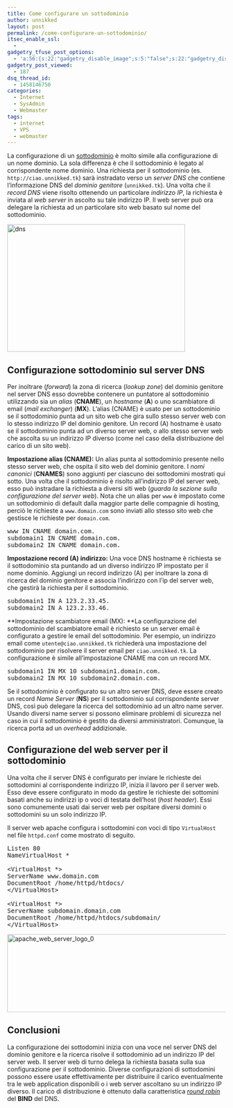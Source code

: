 ```yaml
---
title: Come configurare un sottodominio
author: unnikked
layout: post
permalink: /come-configurare-un-sottodominio/
itsec_enable_ssl:
  - 
gadgetry_tfuse_post_options:
  - 'a:56:{s:22:"gadgetry_disable_image";s:5:"false";s:22:"gadgetry_disable_video";s:5:"false";s:26:"gadgetry_disable_post_meta";s:5:"false";s:23:"gadgetry_disable_author";s:5:"false";s:31:"gadgetry_disable_published_date";s:5:"false";s:24:"gadgetry_disable_coments";s:5:"false";s:28:"gadgetry_disable_author_info";s:5:"false";s:19:"gadgetry_page_title";s:13:"default_title";s:21:"gadgetry_custom_title";s:0:"";s:21:"gadgetry_single_image";s:65:"/wp-content/uploads/2013/06/DNS-Changer-il-luned&igrave;-nero.jpg";s:30:"gadgetry_single_img_dimensions";a:2:{i:0;s:3:"586";i:1;s:3:"319";}s:28:"gadgetry_single_img_position";s:9:"alignleft";s:24:"gadgetry_thumbnail_image";s:65:"/wp-content/uploads/2013/06/DNS-Changer-il-luned&igrave;-nero.jpg";s:27:"gadgetry_thumbnail_position";s:7:"noalign";s:19:"gadgetry_video_link";s:0:"";s:25:"gadgetry_video_dimensions";a:2:{i:0;s:3:"590";i:1;s:3:"191";}s:23:"gadgetry_video_position";s:10:"alignright";s:23:"gadgetry_header_element";s:7:"without";s:22:"gadgetry_select_slider";s:2:"-1";s:17:"gadgetry_page_map";s:0:"";s:25:"gadgetry_content_ads_post";s:4:"true";s:21:"gadgetry_top_ad_space";s:5:"false";s:21:"gadgetry_top_ad_image";s:0:"";s:19:"gadgetry_top_ad_url";s:0:"";s:23:"gadgetry_top_ad_adsense";s:0:"";s:28:"gadgetry_bfcontent_ads_space";s:5:"false";s:23:"gadgetry_bfcontent_type";s:5:"image";s:25:"gadgetry_bfcontent_number";s:3:"one";s:29:"gadgetry_bfcontent_ads_image1";s:0:"";s:27:"gadgetry_bfcontent_ads_url1";s:0:"";s:31:"gadgetry_bfcontent_ads_adsense1";s:0:"";s:29:"gadgetry_bfcontent_ads_image2";s:0:"";s:27:"gadgetry_bfcontent_ads_url2";s:0:"";s:31:"gadgetry_bfcontent_ads_adsense2";s:0:"";s:29:"gadgetry_bfcontent_ads_image3";s:0:"";s:27:"gadgetry_bfcontent_ads_url3";s:0:"";s:31:"gadgetry_bfcontent_ads_adsense3";s:0:"";s:29:"gadgetry_bfcontent_ads_image4";s:0:"";s:27:"gadgetry_bfcontent_ads_url4";s:0:"";s:31:"gadgetry_bfcontent_ads_adsense4";s:0:"";s:29:"gadgetry_bfcontent_ads_image5";s:0:"";s:27:"gadgetry_bfcontent_ads_url5";s:0:"";s:31:"gadgetry_bfcontent_ads_adsense5";s:0:"";s:29:"gadgetry_bfcontent_ads_image6";s:0:"";s:27:"gadgetry_bfcontent_ads_url6";s:0:"";s:31:"gadgetry_bfcontent_ads_adsense6";s:0:"";s:29:"gadgetry_bfcontent_ads_image7";s:0:"";s:27:"gadgetry_bfcontent_ads_url7";s:0:"";s:31:"gadgetry_bfcontent_ads_adsense7";s:0:"";s:19:"gadgetry_hook_space";s:5:"false";s:19:"gadgetry_hook_image";s:0:"";s:17:"gadgetry_hook_url";s:0:"";s:21:"gadgetry_hook_adsense";s:0:"";s:25:"gadgetry_content_subtitle";s:0:"";s:20:"gadgetry_content_top";s:0:"";s:23:"gadgetry_content_bottom";s:0:"";}'
gadgetry_post_viewed:
  - 187
dsq_thread_id:
  - 1458146750
categories:
  - Internet
  - SysAdmin
  - Webmaster
tags:
  - internet
  - VPS
  - webmaster
---
```

<div align="center">
  <!-- unnikked - responsive - header --><ins class="adsbygoogle" style="display:block" data-ad-client="ca-pub-3846608868139288" data-ad-slot="2778724254" data-ad-format="auto"></ins>
</div>

  


La configurazione di un <a href="http://it.wikipedia.org/wiki/Sottodominio" target="_blank">sottodominio</a> è molto simile alla configurazione di un nome dominio. La sola differenza è che il sottodominio è legato al corrispondente nome dominio. Una richiesta per il sottodominio (es. `http://ciao.unnikked.tk`) sarà instradato verso un *server DNS* che contiene l&#8217;informazione DNS del *dominio genitore* (`unnikked.tk`). Una volta che il *record DNS* viene risolto ottenendo un particolare *indirizzo IP*, la richiesta è inviata al *web server* in ascolto su tale indirizzo IP. Il web server può ora delegare la richiesta ad un particolare sito web basato sul nome del sottodominio.

<img class="aligncenter size-full wp-image-1092" alt="dns" src="http://unnikked.tk/wp-content/uploads/2013/06/dns.png" width="410" height="294" />

## Configurazione sottodominio sul server DNS

Per inoltrare (*forward*) la zona di ricerca (*lookup zone*) del dominio genitore nel server DNS esso dovrebbe contenere un puntatore al sottodominio utilizzando sia un *alias* (**CNAME**), un *hostname* (**A**) o uno scambiatore di email (*mail exchanger*) (**MX**). L&#8217;alias (CNAME) è usato per un sottodominio se il sottodominio punta ad un sito web che gira sullo stesso server web con lo stesso indirizzo IP del dominio genitore. Un record (A) hostname è usato se il sottodominio punta ad un diverso server web, o allo stesso server web che ascolta su un indirizzo IP diverso (come nel caso della distribuzione del carico di un sito web).

**Impostazione alias (CNAME):** Un alias punta al sottodominio presente nello stesso server web, che ospita il sito web del dominio genitore. I *nomi canonici* (**CNAMES**) sono aggiunti per ciascuno dei sottodomini mostrati qui sotto. Una volta che il sottodominio è risolto all&#8217;indirizzo IP del server web, esso può instradare la richiesta a diversi siti web (*guarda la sezione sulla configurazione del server web*). Nota che un alias per `www` è impostato come un sottodominio di default dalla maggior parte delle compagnie di hosting, perciò le richieste a `www.domain.com` sono inviati allo stesso sito web che gestisce le richieste per `domain.com`.

<pre class="lang:default decode:true">www IN CNAME domain.com.
subdomain1 IN CNAME domain.com.
subdomain2 IN CNAME domain.com.</pre>

**Impostazione record (A) indirizzo:** Una voce DNS hostname è richiesta se il sottodominio sta puntando ad un diverso indirizzo IP impostato per il nome dominio. Aggiungi un record indirizzo (A) per inoltrare la zona di ricerca del dominio genitore e associa l&#8217;indirizzo con l&#8217;ip del server web, che gestirà la richiesta per il sottodominio.

<pre class="lang:default decode:true">subdomain1 IN A 123.2.33.45.
subdomain2 IN A 123.2.33.46.</pre>

**Impostazione scambiatore email (MX): **La configurazione del sottodominio del scambiatore email è richiesto se un server email è configurato a gestire le email del sottodominio. Per esempio, un indirizzo email come `utente@ciao.unnikked.tk` richiederà una impostazione del sottodominio per risolvere il server email per `ciao.unnikked.tk`. La configurazione è simile all&#8217;impostazione CNAME ma con un record MX.

<pre class="lang:default decode:true">subdomain1 IN MX 10 subdomain1.domain.com.
subdomain2 IN MX 10 subdomain2.domain.com.</pre>

Se il sottodominio è configurato su un altro server DNS, deve essere creato un record *Name Server* (**NS**) per il sottodominio sul corrispondente server DNS, così può delegare la ricerca del sottodominio ad un altro name server. Usando diversi name server si possono eliminare problemi di sicurezza nel caso in cui il sottodominio è gestito da diversi amministratori. Comunque, la ricerca porta ad un *overhead* addizionale.

## Configurazione del web server per il sottodominio

Una volta che il server DNS è configurato per inviare le richieste dei sottodomini al corrispondente indirizzo IP, inizia il lavoro per il server web. Esso deve essere configurato in modo da gestire le richieste dei sottomini basati anche su indirizzi ip o voci di testata dell&#8217;host (*host header*). Essi sono comunemente usati dai server web per ospitare diversi domini o sottodomini su un solo indirizzo IP.

Il server web apache configura i sottodomini con voci di tipo `VirtualHost` nel file `httpd.conf` come mostrato di seguito.

<pre class="lang:default decode:true">Listen 80
NameVirtualHost *

&lt;VirtualHost *&gt;
ServerName www.domain.com
DocumentRoot /home/httpd/htdocs/
&lt;/VirtualHost&gt;

&lt;VirtualHost *&gt;
ServerName subdomain.domain.com
DocumentRoot /home/httpd/htdocs/subdomain/
&lt;/VirtualHost&gt;</pre>

<img class="aligncenter size-full wp-image-1094" alt="apache_web_server_logo_0" src="http://unnikked.tk/wp-content/uploads/2013/06/apache_web_server_logo_0.png" width="540" height="180" />

## Conclusioni

La configurazione dei sottodomini inizia con una voce nel server DNS del dominio genitore e la ricerca risolve il sottodominio ad un indirizzo IP del server web. Il server web di turno delega la richiesta basata sulla sua configurazione per il sottodominio. Diverse configurazioni di sottodomini possono essere usate effettivamente per distribuire il carico eventualmente tra le web application disponibili o i web server ascoltano su un indirizzo IP diverso. Il carico di distribuzione è ottenuto dalla caratteristica *<a href="http://it.wikipedia.org/wiki/Scheduling#RR" target="_blank">round robin</a>* del **BIND** del DNS.

  


<div align="center">
  <!-- unnikked - responsive - footer --><ins class="adsbygoogle" style="display:block" data-ad-client="ca-pub-3846608868139288" data-ad-slot="4255457452" data-ad-format="auto"></ins>
</div>